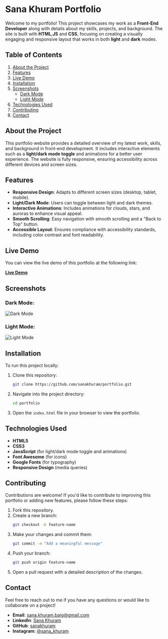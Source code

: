
# Sana Khuram Portfolio

Welcome to my portfolio! This project showcases my work as a **Front-End Developer** along with details about my skills, projects, and background. The site is built with **HTML**,**JS** and **CSS**, focusing on creating a visually engaging and responsive layout that works in both **light** and **dark** modes.

## Table of Contents

1. [About the Project](#about-the-project)
2. [Features](#features)
3. [Live Demo](#live-demo)
4. [Installation](#installation)
5. [Screenshots](#screenshots)
   - [Dark Mode](#dark-mode)
   - [Light Mode](#light-mode)
6. [Technologies Used](#technologies-used)
7. [Contributing](#contributing)
8. [Contact](#contact)

## About the Project

This portfolio website provides a detailed overview of my latest work, skills, and background in front-end development. It includes interactive elements such as a **light/dark mode toggle** and animations for a better user experience. The website is fully responsive, ensuring accessibility across different devices and screen sizes.

## Features

- **Responsive Design**: Adapts to different screen sizes (desktop, tablet, mobile).
- **Light/Dark Mode**: Users can toggle between light and dark themes.
- **Interactive Animations**: Includes animations for clouds, stars, and auroras to enhance visual appeal.
- **Smooth Scrolling**: Easy navigation with smooth scrolling and a "Back to Top" button.
- **Accessible Layout**: Ensures compliance with accessibility standards, including color contrast and font readability.

## Live Demo

You can view the live demo of this portfolio at the following link:

[**Live Demo**](#) <!-- Replace with actual portfolio link -->

## Screenshots

### Dark Mode:
![Dark Mode](./images/dark-mode.png) <!-- Replace with the actual path to your dark mode screenshot -->

### Light Mode:
![Light Mode](./images/light-mode.png) <!-- Replace with the actual path to your light mode screenshot -->

## Installation

To run this project locally:

1. Clone this repository:
    ```bash
    git clone https://github.com/sanakhuram/portfolio.git
    ```

2. Navigate into the project directory:
    ```bash
    cd portfolio
    ```

3. Open the `index.html` file in your browser to view the portfolio.

## Technologies Used

- **HTML5**
- **CSS3**
- **JavaScript** (for light/dark mode toggle and animations)
- **Font Awesome** (for icons)
- **Google Fonts** (for typography)
- **Responsive Design** (media queries)

## Contributing

Contributions are welcome! If you'd like to contribute to improving this portfolio or adding new features, please follow these steps:

1. Fork this repository.
2. Create a new branch:
   ```bash
   git checkout -b feature-name
   ```
3. Make your changes and commit them:
   ```bash
   git commit -m "Add a meaningful message"
   ```
4. Push your branch:
   ```bash
   git push origin feature-name
   ```
5. Open a pull request with a detailed description of the changes.

## Contact

Feel free to reach out to me if you have any questions or would like to collaborate on a project!

- **Email**: [sana.khuram.baig@gmail.com](mailto:sana.khuram.baig@gmail.com)
- **LinkedIn**: [Sana Khuram](https://www.linkedin.com/in/sana-khuram-157ba02b7/)
- **GitHub**: [sanakhuram](https://github.com/sanakhuram)
- **Instagram**: [@sana_khuram](https://www.instagram.com/sana_khuram?igsh=MTBneHhvd2d2eXB2dg==)

